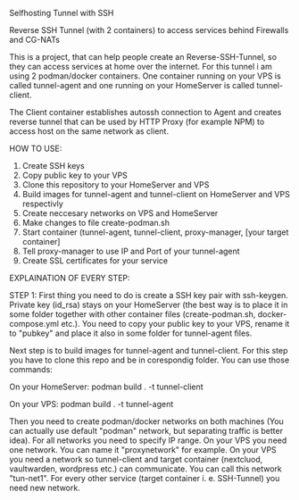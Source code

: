 Selfhosting Tunnel with SSH

Reverse SSH Tunnel (with 2 containers) to access services behind Firewalls and CG-NATs

This is a project, that can help people create an Reverse-SSH-Tunnel, so they can access services at home over the internet. For this tunnel i am using 2 podman/docker containers. One container running on your VPS is called tunnel-agent and one running on your HomeServer is called tunnel-client.

The Client container establishes autossh connection to Agent and creates reverse tunnel that can be used by HTTP Proxy (for example NPM) to access host on the same network as client.

HOW TO USE:
1. Create SSH keys
2. Copy public key to your VPS
3. Clone this repository to your HomeServer and VPS
4. Build images for tunnel-agent and tunnel-client on HomeServer and VPS respectivly
5. Create neccesary networks on VPS and HomeServer
6. Make changes to file create-podman.sh
7. Start container (tunnel-agent, tunnel-client, proxy-manager, [your target container]
8. Tell proxy-manager to use IP and Port of your tunnel-agent
9. Create SSL certificates for your service



EXPLAINATION OF EVERY STEP:

STEP 1:
First thing you need to do is create a SSH key pair with ssh-keygen. Private key (id_rsa) stays on your HomeServer (the best way is to place it in some folder together with other container files (create-podman.sh, docker-compose.yml etc.). You need to copy your public key to your VPS, rename it to "pubkey" and place it also in some folder for tunnel-agent files.

Next step is to build images for tunnel-agent and tunnel-client. For this step you have to clone this repo and be in corespondig folder. You can use those commands:

On your HomeServer:
   podman build . -t tunnel-client

On your VPS:
   podman build . -t tunnel-agent

Then you need to create podman/docker networks on both machines (You can actually use default "podman" network, but separating traffic is better idea). For all networks you need to specify IP range. On your VPS you need one network. You can name it "proxynetwork" for example. On your VPS you need a network so tunnel-client and target container (nextcluod, vaultwarden, wordpress etc.) can communicate. You can call this network "tun-net1". For every other service (target container i. e. SSH-Tunnel) you need new network.
